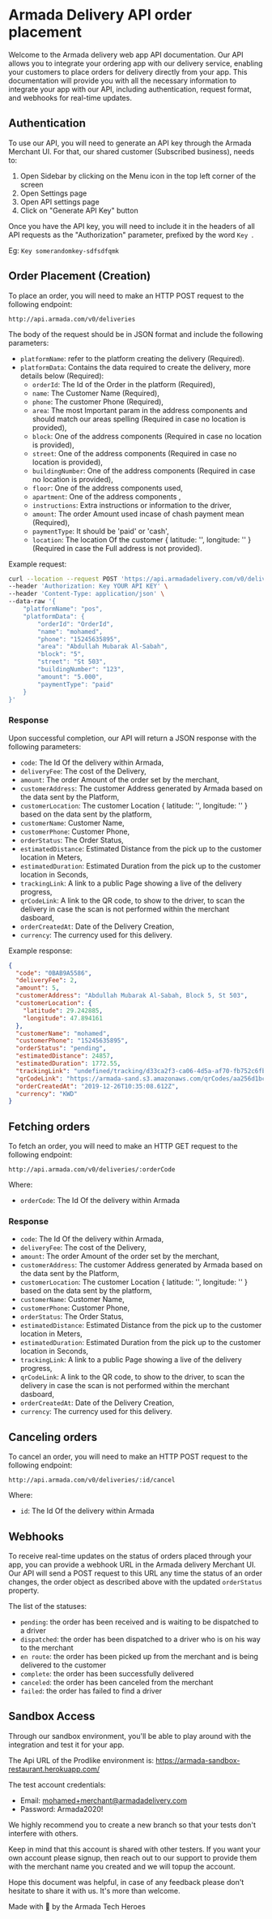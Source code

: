 # Armada Delivery API order placement

Welcome to the Armada delivery web app API documentation. Our API allows you to integrate your ordering app with our delivery service, enabling your customers to place orders for delivery directly from your app. This documentation will provide you with all the necessary information to integrate your app with our API, including authentication, request format, and webhooks for real-time updates.

## Authentication

To use our API, you will need to generate an API key through the Armada Merchant UI.
For that, our shared customer (Subscribed business), needs to:

1. Open Sidebar by clicking on the Menu icon in the top left corner of the screen
1. Open Settings page
1. Open API settings page
1. Click on "Generate API Key" button

Once you have the API key, you will need to include it in the headers of all API requests as the "Authorization" parameter, prefixed by the word `Key `.

Eg: `Key somerandomkey-sdfsdfqmk`

## Order Placement (Creation)

To place an order, you will need to make an HTTP POST request to the following endpoint:

```
http://api.armada.com/v0/deliveries
```

The body of the request should be in JSON format and include the following parameters:

* `platformName`: refer to the platform creating the delivery (Required).
* `platformData`: Contains the data required to create the delivery, more details below (Required):
    * `orderId`: The Id of the Order in the platform (Required),
    * `name`: The Customer Name (Required),
    * `phone`: The customer Phone (Required),
    * `area`: The most Important param in the address components and should match our areas spelling (Required in case no location is provided),
    * `block`: One of the address components (Required in case no location is provided),
    * `street`: One of the address components (Required in case no location is provided),
    * `buildingNumber`: One of the address components (Required in case no location is provided),
    * `floor`: One of the address components used,
    * `apartment`: One of the address components ,
    * `instructions`: Extra instructions or information to the driver,
    * `amount`: The order Amount used incase of chash payment mean (Required),
    * `paymentType`: It should be 'paid' or 'cash',
    * `location`: The location Of the customer { latitude: '', longitude: '' } (Required in case the Full address is not provided).

Example request:

```bash
curl --location --request POST 'https://api.armadadelivery.com/v0/deliveries' \
--header 'Authorization: Key YOUR API KEY' \
--header 'Content-Type: application/json' \
--data-raw '{
    "platformName": "pos",
    "platformData": {
        "orderId": "OrderId",
        "name": "mohamed",
        "phone": "15245635895",
        "area": "Abdullah Mubarak Al-Sabah",
        "block": "5",
        "street": "St 503",
        "buildingNumber": "123",
        "amount": "5.000",
        "paymentType": "paid"
    }
}'
```

### Response

Upon successful completion, our API will return a JSON response with the following parameters:

* `code`: The Id Of the delivery within Armada,
* `deliveryFee`: The cost of the Delivery,
* `amount`: The order Amount of the order set by the merchant,
* `customerAddress`: The customer Address generated by Armada based on the data sent by the Platform,
* `customerLocation`: The customer Location { latitude: '', longitude: '' } based on the data sent by the platform,
* `customerName`: Customer Name,
* `customerPhone`: Customer Phone,
* `orderStatus`: The Order Status,
* `estimatedDistance`: Estimated Distance from the pick up to the customer location in Meters,
* `estimatedDuration`: Estimated Duration from the pick up to the customer location in Seconds,
* `trackingLink`: A link to a public Page showing a live of the delivery progress,
* `qrCodeLink`: A link to the QR code, to show to the driver, to scan the delivery in case the scan is not performed within the merchant dasboard,
* `orderCreatedAt`: Date of the Delivery Creation,
* `currency`: The currency used for this delivery.

Example response:

```json
{
  "code": "0BAB9A5586",
  "deliveryFee": 2,
  "amount": 5,
  "customerAddress": "Abdullah Mubarak Al-Sabah, Block 5, St 503",
  "customerLocation": {
    "latitude": 29.242885,
    "longitude": 47.894161
  },
  "customerName": "mohamed",
  "customerPhone": "15245635895",
  "orderStatus": "pending",
  "estimatedDistance": 24857,
  "estimatedDuration": 1772.55,
  "trackingLink": "undefined/tracking/d33ca2f3-ca06-4d5a-af70-fb752c6fb80a",
  "qrCodeLink": "https://armada-sand.s3.amazonaws.com/qrCodes/aa256d1bc094bda2e45f99db28a03997.svg",
  "orderCreatedAt": "2019-12-26T10:35:08.612Z",
  "currency": "KWD"
}
```

## Fetching orders
To fetch an order, you will need to make an HTTP GET request to the following endpoint:

```
http://api.armada.com/v0/deliveries/:orderCode
```

Where:

* `orderCode`: The Id Of the delivery within Armada

### Response

* `code`: The Id Of the delivery within Armada,
* `deliveryFee`: The cost of the Delivery,
* `amount`: The order Amount of the order set by the merchant,
* `customerAddress`: The customer Address generated by Armada based on the data sent by the Platform,
* `customerLocation`: The customer Location { latitude: '', longitude: '' } based on the data sent by the platform,
* `customerName`: Customer Name,
* `customerPhone`: Customer Phone,
* `orderStatus`: The Order Status,
* `estimatedDistance`: Estimated Distance from the pick up to the customer location in Meters,
* `estimatedDuration`: Estimated Duration from the pick up to the customer location in Seconds,
* `trackingLink`: A link to a public Page showing a live of the delivery progress,
* `qrCodeLink`: A link to the QR code, to show to the driver, to scan the delivery in case the scan is not performed within the merchant dasboard,
* `orderCreatedAt`: Date of the Delivery Creation,
* `currency`: The currency used for this delivery.

## Canceling orders
To cancel an order, you will need to make an HTTP POST request to the following endpoint:

```
http://api.armada.com/v0/deliveries/:id/cancel
```

Where:

* `id`: The Id Of the delivery within Armada

## Webhooks

To receive real-time updates on the status of orders placed through your app, you can provide a webhook URL in the Armada delivery Merchant UI. Our API will send a POST request to this URL any time the status of an order changes, the order object as described above with the updated `orderStatus` property.

The list of the statuses:

- `pending`: the order has been received and is waiting to be dispatched to a driver
- `dispatched`: the order has been dispatched to a driver who is on his way to the merchant
- `en route`: the order has been picked up from the merchant and is being delivered to the customer
- `complete`: the order has been successfully delivered
- `canceled`: the order has been canceled from the merchant
- `failed`: the order has failed to find a driver

## Sandbox Access
Through our sandbox environment, you'll be able to play around with the integration and test it for your app.

The Api URL of the Prodlike environment is: https://armada-sandbox-restaurant.herokuapp.com/

The test account credentials:

* Email: mohamed+merchant@armadadelivery.com
* Password: Armada2020!

We highly recommend you to create a new branch so that your tests don't interfere with others.

Keep in mind that this account is shared with other testers. If you want your own account please signup, then reach out to our support to provide them with the merchant name you created and we will topup the account.

Hope this document was helpful, in case of any feedback please don't hesitate to share it with us. It's more than welcome.

Made with 💙 by the Armada Tech Heroes

